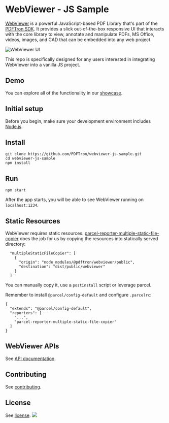 # WebViewer - JS Sample

[WebViewer](https://www.pdftron.com/documentation/web/) is a powerful JavaScript-based PDF Library that's part of the [PDFTron SDK](https://www.pdftron.com). It provides a slick out-of-the-box responsive UI that interacts with the core library to view, annotate and manipulate PDFs, MS Office, videos, images, and CAD that can be embedded into any web project.

![WebViewer UI](https://www.pdftron.com/downloads/pl/webviewer-ui.png)

This repo is specifically designed for any users interested in integrating WebViewer into a vanilla JS project.

## Demo

You can explore all of the functionality in our [showcase](https://www.pdftron.com/webviewer/demo/).

## Initial setup

Before you begin, make sure your development environment includes [Node.js](https://nodejs.org/en/).

## Install

```
git clone https://github.com/PDFTron/webviewer-js-sample.git
cd webviewer-js-sample
npm install
```

## Run

```
npm start
```

After the app starts, you will be able to see WebViewer running on `localhost:1234`.

## Static Resources

WebViewer requires static resources. [parcel-reporter-multiple-static-file-copier](https://www.npmjs.com/package/parcel-reporter-multiple-static-file-copier) does the job for us by copying the resources into statically served directory:

```
  "multipleStaticFileCopier": [
    {
      "origin": "node_modules/@pdftron/webviewer/public",
      "destination": "dist/public/webviewer"
    }
  ]
```

You can manually copy it, use a `postinstall` script or leverage parcel.

Remember to install `@parcel/config-default` and configure `.parcelrc`:

```
{
  "extends": "@parcel/config-default",
  "reporters": [
    "...",
    "parcel-reporter-multiple-static-file-copier"
  ]
}
```

## WebViewer APIs

See [API documentation](https://www.pdftron.com/documentation/web/guides/ui/apis).

## Contributing

See [contributing](./CONTRIBUTING.md).

## License

See [license](./LICENSE).
![](https://onepixel.pdftron.com/webviewer-react-sample)
